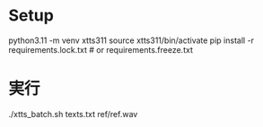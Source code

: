 # Setup
python3.11 -m venv xtts311
source xtts311/bin/activate
pip install -r requirements.lock.txt  # or requirements.freeze.txt
# 実行
./xtts_batch.sh texts.txt ref/ref.wav
